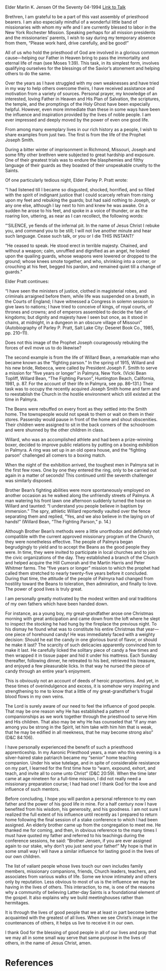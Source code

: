 Elder Marlin K. Jensen
Of the Seventy
04-1994
[Link to Talk](https://www.churchofjesuschrist.org/study/general-conference/1994/04/the-power-of-a-good-life?lang=eng)

Brethren, I am grateful to be a part of this vast assembly of priesthood bearers. I am also especially mindful of a wonderful little band of missionaries with whom my wife and I are currently blessed to labor in the New York Rochester Mission. Speaking perhaps for all mission presidents and the missionaries’ parents, I wish to say during my temporary absence from them, “Please work hard, drive carefully, and be good!”

All of us who hold the priesthood of God are involved in a glorious common cause—helping our Father in Heaven bring to pass the immortality and eternal life of man (see Moses 1:39). This task, in its simplest form, involves qualifying ourselves for the blessings of the Savior’s atonement and helping others to do the same.

Over the years as I have struggled with my own weaknesses and have tried in my way to help others overcome theirs, I have received assistance and motivation from a variety of sources. Personal prayer, my knowledge of an interested, loving Father in Heaven and His Plan of Salvation, the scriptures, the temple, and the promptings of the Holy Ghost have been especially helpful. However, even more immediate than these in some ways have been the influence and inspiration provided by the lives of noble people. I am ever impressed and deeply moved by the power of even one good life.

From among many exemplary lives in our rich history as a people, I wish to share examples from just two. The first is from the life of the Prophet Joseph Smith.

During a bitter winter of imprisonment in Richmond, Missouri, Joseph and some fifty other brethren were subjected to great hardship and exposure. One of their greatest trials was to endure the blasphemies and filthy language of their guards as they boasted of their unspeakable cruelty to the Saints.

Of one particularly tedious night, Elder Parley P. Pratt wrote:

“I had listened till I became so disgusted, shocked, horrified, and so filled with the spirit of indignant justice that I could scarcely refrain from rising upon my feet and rebuking the guards; but had said nothing to Joseph, or any one else, although I lay next to him and knew he was awake. On a sudden he arose to his feet, and spoke in a voice of thunder, or as the roaring lion, uttering, as near as I can recollect, the following words:

“‘SILENCE, ye fiends of the infernal pit. In the name of Jesus Christ I rebuke you, and command you to be still; I will not live another minute and hear such language. Cease such talk, or you or I die THIS INSTANT!’

“He ceased to speak. He stood erect in terrible majesty. Chained, and without a weapon; calm, unruffled and dignified as an angel, he looked upon the quailing guards, whose weapons were lowered or dropped to the ground; whose knees smote together, and who, shrinking into a corner, or crouching at his feet, begged his pardon, and remained quiet till a change of guards.”

Elder Pratt continues:

“I have seen the ministers of justice, clothed in magisterial robes, and criminals arraigned before them, while life was suspended on a breath, in the Courts of England; I have witnessed a Congress in solemn session to give laws to nations; I have tried to conceive of kings, of royal courts, of thrones and crowns; and of emperors assembled to decide the fate of kingdoms; but dignity and majesty have I seen but once, as it stood in chains, at midnight, in a dungeon in an obscure village of Missouri” (Autobiography of Parley P. Pratt, Salt Lake City: Deseret Book Co., 1985, pp. 210–11).

Does not this image of the Prophet Joseph courageously rebuking the forces of evil move us to do likewise?

The second example is from the life of Willard Bean, a remarkable man who became known as the “fighting parson.” In the spring of 1915, Willard and his new bride, Rebecca, were called by President Joseph F. Smith to serve a mission for “five years or longer” in Palmyra, New York. (Vicki Bean Topliff, Willard Bean, “The Fighting Parson”, Huntington Beach, California, 1981, p. 87. For the account of their life in Palmyra, see pp. 86–131.) Their task was to occupy the recently acquired Joseph Smith home and farm and to reestablish the Church in the hostile environment which still existed at the time in Palmyra.

The Beans were rebuffed on every front as they settled into the Smith home. The townspeople would not speak to them or wait on them in their stores. Passersby would pause in front of the home and shout obscenities. Their children were assigned to sit in the back corners of the schoolroom and were shunned by the other children in class.

Willard, who was an accomplished athlete and had been a prize-winning boxer, decided to improve public relations by putting on a boxing exhibition in Palmyra. A ring was set up in an old opera house, and the “fighting parson” challenged all comers to a boxing match.

When the night of the exhibition arrived, the toughest men in Palmyra sat in the first few rows. One by one they entered the ring, only to be carried out again in a matter of seconds! This continued until the seventh challenger was similarly disposed.

Brother Bean’s fighting abilities were more spontaneously employed on another occasion as he walked along the unfriendly streets of Palmyra. A man watering his front lawn one afternoon suddenly turned the hose on Willard and taunted: “I understand you people believe in baptism by immersion.” The spry, athletic Willard reportedly vaulted over the fence separating them and replied, “Yes, and we also believe in the laying on of hands!” (Willard Bean, “The Fighting Parson,” p. 14.)

Although Brother Bean’s methods were a little unorthodox and definitely not compatible with the current approved missionary program of the Church, they were nonetheless effective. The people of Palmyra began begrudgingly to yield and to accept the Beans as the good people they were. In time, they were invited to participate in local churches and to join the civic organizations of the day. They established a branch of the Church and helped acquire the Hill Cumorah and the Martin Harris and Peter Whitmer farms. The “five years or longer” mission to which the prophet had called them stretched to nearly twenty-five years before it concluded. During that time, the attitude of the people of Palmyra had changed from hostility toward the Beans to toleration, then admiration, and finally to love. The power of good lives is truly great.

I am personally greatly motivated by the modest written and oral traditions of my own fathers which have been handed down.

For instance, as a young boy, my great-grandfather arose one Christmas morning with great anticipation and came down from the loft where he slept to inspect the stocking he had hung by the fireplace the previous night. To his dismay he found what was to constitute his entire Christmas that year—one piece of horehound candy! He was immediately faced with a weighty decision: Should he eat the candy in one glorious burst of flavor, or should he make it last? The scarcity of such delicacies apparently convinced him to make it last. He carefully licked the solitary piece of candy a few times and then wrapped it in tissue paper and hid it under his mattress. Each Sunday thereafter, following dinner, he retreated to his bed, retrieved his treasure, and enjoyed a few pleasurable licks. In that way he nursed the piece of candy through an entire year’s enjoyment.

This is obviously not an account of deeds of heroic proportions. And yet, in these times of overindulgence and excess, it is somehow very inspiring and strengthening to me to know that a little of my great-grandfather’s frugal blood flows in my own veins.

The Lord is surely aware of our need to feel the influence of good people. That may be one reason why He has established a pattern of companionships as we work together through the priesthood to serve Him and His children. That also may be why He has counseled that “if any man among you be strong in the Spirit, let him take with him him that is weak, that he may be edified in all meekness, that he may become strong also” (D&C 84:106).

I have personally experienced the benefit of such a priesthood apprenticeship. In my Aaronic Priesthood years, a man who this evening is a silver-haired stake patriarch became my “senior” home teaching companion. Under his wise tutelage, and in spite of considerable resistance on my part, I learned for the first time how to “warn, expound, exhort, and teach, and invite all to come unto Christ” (D&C 20:59). When the time later came at age nineteen for a full-time mission, I did not really need a missionary preparation course; I had had one! I thank God for the love and influence of such mentors.

Before concluding, I hope you will pardon a personal reference to my own father and the power of his good life in mine. For a half century now I have benefited from his wisdom, his generosity, and his goodness. I am not sure I realized the full extent of his influence until recently as I prepared to return home following the final session of a stake conference to which I had been assigned. An elderly brother came up from the congregation to meet me. He thanked me for coming, and then, in obvious reference to the many times I must have quoted my father and referred to his teachings during the conference sessions, he said: “Brother Jensen, if you are ever assigned again to our stake, why don’t you just send your father!” My hope is that in some small way I will have a similar influence for lasting good in the lives of our own children.

The list of valiant people whose lives touch our own includes family members, missionary companions, friends, Church leaders, teachers, and associates from various walks of life. Some we know intimately and others only by reputation. Less obvious to most of us is the influence we may be having in the lives of others. This interaction, to me, is one of the reasons why a community of believing Latter-day Saints is a foundational element of the gospel. It also explains why we build meetinghouses rather than hermitages.

It is through the lives of good people that we at least in part become better acquainted with the greatest of all lives. When we see Christ’s image in the countenances of others, it helps us live to receive it in our own.

I thank God for the blessing of good people in all of our lives and pray that we may all in some small way serve that same purpose in the lives of others, in the name of Jesus Christ, amen.

# References
